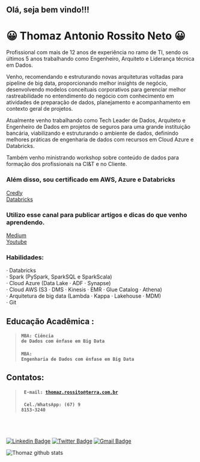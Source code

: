 ## Olá, seja bem vindo!!!
# 😀 Thomaz Antonio Rossito Neto 😀


Profissional com mais de 12 anos de experiência no ramo de TI, sendo os últimos 5 anos trabalhando como Engenheiro, Arquiteto e Liderança técnica em Dados.

Venho, recomendando e estruturando novas arquiteturas voltadas para pipeline de big data, proporcionando melhor insights de negócio, desenvolvendo modelos conceituais corporativos para gerenciar melhor rastreabilidade no entendimento do negócio com conhecimento em atividades de preparação de dados, planejamento e acompanhamento em contexto geral de projetos.

Atualmente venho trabalhando como Tech Leader de Dados, Arquiteto e Engenheiro de Dados  em projetos de seguros para uma grande instituição bancária, viabilizando e estruturando o ambiente de dados, definindo melhores práticas de engenharia de dados com recursos em Cloud Azure e Databricks.

Também venho ministrando workshop sobre conteúdo de dados para formação dos profissionais na CI&T e no Cliente.

### Além disso, sou certificado em AWS, Azure e Databricks 
[Credly](https://www.credly.com/users/thomaz-antonio-rossito-neto/badges)
<br>
[Databricks](https://credentials.databricks.com/profile/thomazantoniorossitoneto39867/wallet)

###  Utilizo esse canal para publicar artigos e dicas do que venho aprendendo. 
[Medium](https://medium.com/@thomazrossito)
<br>
[Youtube](https://www.youtube.com/@thomazantoniorossitoneto4541/videos)

### Habilidades: 
· Databricks            
· Spark (PySpark, SparkSQL e SparkScala)                   
· Cloud Azure (Data Lake · ADF · Synapse)                              
· Cloud AWS (S3 · DMS · Kinesis · EMR · Glue Catalog · Athena)                              
· Arquitetura de big data (Lambda · Kappa · Lakehouse · MDM)                    
· Git                    
        

<!--
**ThomazRossito/ThomazRossito** is a ✨ _special_ ✨ repository because its `README.md` (this file) appears on your GitHub profile.

Here are some ideas to get you started:

- 🔭 I’m currently working on ...
- 🌱 I’m currently learning ...
- 👯 I’m looking to collaborate on ...
- 🤔 I’m looking for help with ...
- 💬 Ask me about ...
- 📫 How to reach me: ...
- 😄 Pronouns: ...
- ⚡ Fun fact: ...
-->


## Educação Acadêmica :
> #### <code>MBA: Ciência de Dados com ênfase em Big Data</code>
> #### <code>MBA: Engenharia de Dados com ênfase em Big Data</code>

## Contatos: 
> #### <code> E-mail: thomaz.rossito@terra.com.br </code> 
> #### <code> Cel./WhatsApp: (67) 9 8153-3240 </code> 

<br>
<br>

[![Linkedin Badge](https://img.shields.io/badge/-LinkedIn-blue?style=for-the-badge&logo=Linkedin&logoColor=white&link=https:https://www.linkedin.com/in/thomaz-antonio-rossito-neto/)](https://www.linkedin.com/in/thomaz-antonio-rossito-neto/)
[![Twitter Badge](https://img.shields.io/badge/-Twitter-1ca0f1?style=for-the-badge&labelColor=1ca0f1&logo=twitter&logoColor=white&link=https://twitter.com/thomazrossito)](https://twitter.com/thomazrossito)
[![Gmail Badge](https://img.shields.io/badge/-Gmail-c14438?style=for-the-badge&logo=Gmail&logoColor=white&link=mailto:thomazrossito@gmail.com)](mailto:thomazrossito@gmail.com)

![Thomaz github stats](https://github-readme-stats.vercel.app/api?username=ThomazRossito)

